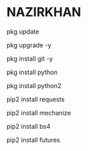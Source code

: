 # NAZIRKHAN
pkg update 

pkg upgrade -y

pkg install git -y

pkg install python

pkg install python2

pip2 install requests

pip2 install mechanize

pip2 install bs4

pip2 install futures

